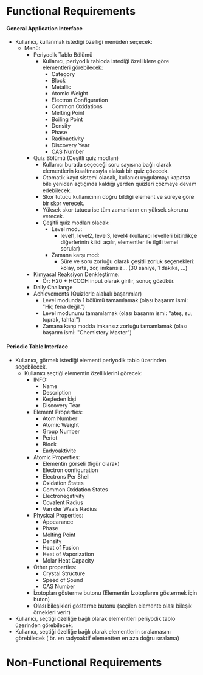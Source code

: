 # Functional Requirements

#### General Application Interface

- Kullanıcı, kullanmak istediği özelliği menüden seçecek:
  - Menü:
    - Periyodik Tablo Bölümü
      - Kullanıcı, periyodik tabloda istediği özelliklere göre elementleri görebilecek:
        - Category
        - Block
        - Metallic
        - Atomic Weight
        - Electron Configuration
        - Common Oxidations
        - Melting Point
        - Boiling Point
        - Density
        - Phase
        - Radioactivity
        - Discovery Year
        - CAS Number
    - Quiz Bölümü (Çeşitli quiz modları)
      - Kullanıcı burada seçeceği soru sayısına bağlı olarak elementlerin kısaltmasıyla alakalı bir quiz çözecek.
      - Otomatik kayıt sistemi olacak, kullanıcı uygulamayı kapatsa bile yeniden açtığında kaldığı yerden quizleri çözmeye devam edebilecek.
      - Skor tutucu kullanıcının doğru bildiği element ve süreye göre bir skor verecek.
      - Yüksek skor tutucu ise tüm zamanların en yüksek skorunu verecek.
      - Çeşitli quiz modları olacak:
        - Level modu:
          - level1, level2, level3, level4 (kullanıcı levelleri bitirdikçe diğerlerinin kilidi açılır, elementler ile ilgili temel sorular)
        - Zamana karşı mod:
          - Süre ve soru zorluğu olarak çeşitli zorluk seçenekleri: kolay, orta, zor, imkansız...  (30 saniye, 1 dakika, ...)
    - Kimyasal Reaksiyon Denkleştirme:
      - Ör: H20 + HCOOH input olarak girilir, sonuç gözükür.
    - Daily Challange
    - Achievements (Quizlerle alakalı başarımlar)
      - Level modunda 1 bölümü tamamlamak (olası başarım ismi: "Hiç fena değil.")
      - Level modununu tamamlamak (olası başarım ismi: "ateş, su, toprak, tahta!")
      - Zamana karşı modda imkansız zorluğu tamamlamak (olası başarım ismi: "Chemistery Master")

#### Periodic Table Interface

- Kullanıcı, görmek istediği elementi periyodik tablo üzerinden seçebilecek.
  - Kullanıcı seçtiği elementin özelliklerini görecek:
    - INFO:
      - Name
      - Description
      - Keşfeden kişi
      - Discovery Tear
    - Element Properties:
      - Atom Number
      - Atomic Weight
      - Group Number
      - Periot
      - Block
      - Eadyoaktivite
    - Atomic Properties:
      - Elementin görseli (figür olarak)  
      - Electron configuration
      - Electrons Per Shell
      - Oxidation States
      - Common Oxidation States
      - Electronegativity 
      - Covalent Radius
      - Van der Waals Radius
    - Physical Properties:
      - Appearance
      - Phase
      - Melting Point
      - Density
      - Heat of Fusion
      - Heat of Vaporization
      - Molar Heat Capacity
    - Other properties:
      - Crystal Structure
      - Speed of Sound
      - CAS Number
    - İzotopları gösterme butonu (Elementin Izotoplarını göstermek için buton)
    - Olası bileşikleri gösterme butonu (seçilen elemente olası bileşik örnekleri verir)
- Kullanıcı, seçtiği özelliğe bağlı olarak elementleri periyodik tablo üzerinden görebilecek.
- Kullanıcı, seçtiği özelliğe bağlı olarak elementlerin sıralamasını görebilecek ( ör. en radyoaktif elementten en aza doğru sıralama)

# Non-Functional Requirements
